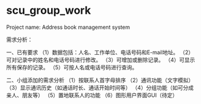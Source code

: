 # scu_group_work
Project name: Address book management system

需求分析：


一、已有要求
（1）数据包括：人名、工作单位、电话号码和E-mail地址。
（2）可对记录中的姓名和电话号码进行修改。
（3）可增加或删除记录。
（4）可显示所有保存的记录。
（5）可按人名或电话号码进行查询。




二、小组添加的需求分析
（1）按联系人首字母排序
（2）通讯功能（文字模拟）
（3）显示通讯历史（如通话时长、通话开始时间等）
（4）分组功能（如可分成亲人、朋友等）
（5）置地联系人的功能
（6）图形用户界面GUI（待定）
